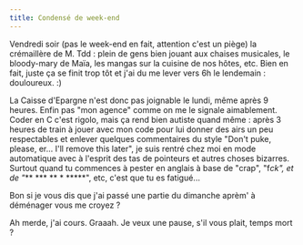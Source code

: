 ```yaml
---
title: Condensé de week-end
---
```


Vendredi soir (pas le week-end en fait, attention c'est un piège) la
crémaillère de M. Tdd : plein de gens bien jouant aux chaises musicales, le
bloody-mary de Maïa, les mangas sur la cuisine de nos hôtes, etc. Bien en
fait, juste ça se finit trop tôt et j'ai du me lever vers 6h le lendemain :
douloureux. :)

La Caisse d'Epargne n'est donc pas joignable le lundi, même après 9 heures.
Enfin pas "mon agence" comme on me le signale aimablement. Coder en C c'est
rigolo, mais ça rend bien autiste quand même : après 3 heures de train à jouer
avec mon code pour lui donner des airs un peu respectables et enlever quelques
commentaires du style "Don't puke, please, er... I'll remove this later", je
suis rentré chez moi en mode automatique avec à l'esprit des tas de pointeurs
et autres choses bizarres. Surtout quand tu commences à pester en anglais à
base de "crap", "f*ck", et de "*** *** ** * *****", etc, c'est que tu es
fatigué...

Bon si je vous dis que j'ai passé une partie du dimanche aprèm' à déménager
vous me croyez ?

Ah merde, j'ai cours. Graaah. Je veux une pause, s'il vous plait, temps mort ?

